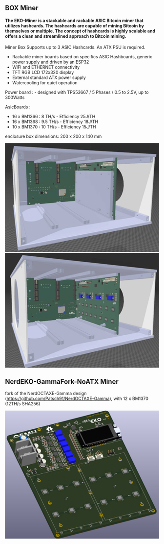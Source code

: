 
## BOX Miner

#### The EKO-Miner is a stackable and rackable ASIC Bitcoin miner that utilizes hashcards. The hashcards are capable of mining Bitcoin by themselves or multiple. The concept of hashcards is highly scalable and offers a clean and streamlined approach to Bitcoin mining.


Miner Box Supports up to 3 ASIC Hashcards. An ATX PSU is required.

- Rackable miner boards based on specifics ASIC Hashboards, generic power supply and driven by an ESP32
- WIFI and ETHERNET connectivity
- TFT RGB LCD 172x320 display
- External standard ATX power supply
- Watercooling for quiet operation

Power board : 
	- designed with TPS53667 / 5 Phases / 0.5 to 2.5V, up to 300Watts

AsicBoards : 
- 16 x BM1366 : 8 TH/s - Efficiency 25J/TH
- 16 x BM1368 : 9.5 TH/s - Efficiency 18J/TH
- 10 x BM1370 : 10 TH/s - Efficiency 15J/TH
	
enclosure box dimensions: 200 x 200 x 140 mm

![hashcard](https://github.com/phil31/EKO-Miner/blob/main/images/3D_EKO_Miner_Wheatsink_V1.jpg)
![hashcard](https://github.com/phil31/EKO-Miner/blob/main/images/3D_EKO_Miner_WOheatsink_V1.jpg)
	



## NerdEKO-GammaFork-NoATX Miner
fork of the NerdOCTAXE-Gamma design (https://github.com/Patsch91/NerdOCTAXE-Gamma), with 12 x BM1370 (12TH/s SHA256)

![hashcard](https://github.com/phil31/EKO-Miner/blob/main/images/3D_NerdEKO-Gamma_V1.jpg)
	


